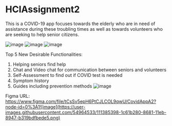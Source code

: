 # HCIAssignment2
This is a COVID-19 app focuses towards the elderly who are in need of assistance during these troubling times as well as towards volunteers who are seeking to help senior citizens.

![image](https://user-images.githubusercontent.com/54964533/111385462-369b9080-8681-11eb-8662-aa241f95f814.png)
![image](https://user-images.githubusercontent.com/54964533/111385506-49ae6080-8681-11eb-935e-12a1517f86c7.png)
![image](https://user-images.githubusercontent.com/54964533/111385488-43b87f80-8681-11eb-9fb3-d7c64d9c35cf.png)

Top 5 New Desirable Functionalities:
1.	Helping seniors find help
2.	Chat and Video chat for communication between seniors and volunteers
3.	Self-Assessment to find out if COVID test is needed
4.	Symptom history 
5.	Guides including prevention methods
![image](https://user-images.githubusercontent.com/54964533/111386019-ff79af00-8681-11eb-8b28-fd628c48a332.png)



Figma URL: https://www.figma.com/file/tCsSv5epH6PtCJLCOL9qwU/CovidAppA2?node-id=0%3A1![image](https://user-images.githubusercontent.com/54964533/111385398-1c61b280-8681-11eb-8947-b319bdfbede5.png)

